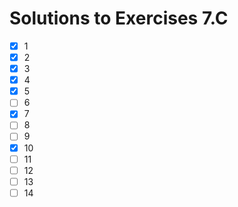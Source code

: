 # Solutions to Exercises 7.C

- [x] 1
- [x] 2
- [x] 3
- [x] 4
- [x] 5
- [ ] 6
- [x] 7
- [ ] 8
- [ ] 9
- [x] 10
- [ ] 11
- [ ] 12
- [ ] 13
- [ ] 14